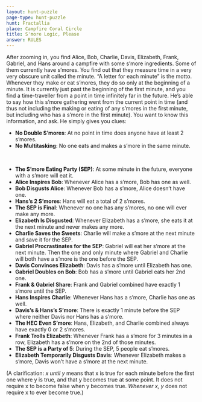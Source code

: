 ```yaml
---
layout: hunt-puzzle
page-type: hunt-puzzle
hunt: Fractallia
place: Campfire Coral Circle
title: S'more Logic, Please
answer: RULES
---
```

<p class="puzzle-flavor">
After zooming in, you find Alice, Bob, Charlie, Davis, Elizabeth, Frank, Gabriel, and Hans around a campfire with some
s’more ingredients. Some of them currently have s’mores. You find out that they measure time in a very very obscure unit called
the minute. “A letter for each minute” is the motto. Whenever they make or eat s’mores, they do so only at the
beginning of a minute. It is currently just past the beginning of the first minute, and you find a time-traveller from a
point in time infinitely far in the future. He’s able to say how this s’more gathering went from the current point in time
(and thus not including the making or eating of any s’mores in the first minute, but including who has a s’more in the
first minute). You want to know this information, and ask. He simply gives you clues:
</p>

<div class="somewhat-spaced-list" markdown="1">

* **No Double S’mores**: At no point in time does anyone have at least 2 s’mores.
* **No Multitasking**: No one eats and makes a s’more in the same minute.
</div>

<br>

<div class="somewhat-spaced-list" markdown="1">

* **The S’more Eating Party (SEP)**: At some minute in the future, everyone with a s’more will eat it.
* **Alice Inspires Bob**: Whenever Alice has a s’more, Bob has one as well.
* **Bob Disgusts Alice**: Whenever Bob has a s’more, Alice doesn’t have one.
* **Hans’s 2 S’mores**: Hans will eat a total of 2 s’mores.
* **The SEP is Final**: Whenever no one has any s’mores, no one will ever make any more.
* **Elizabeth Is Disgusted**: Whenever Elizabeth has a s’more, she eats it at the next minute and never makes any more.
* **Charlie Saves the Sweets**: Charlie will make a s’more at the next minute and save it for the SEP.
* **Gabriel Procrastinates for the SEP**: Gabriel will eat her s’more at the next minute. Then the one and only minute where Gabriel and Charlie will both have a s’more is the one before the SEP.
* **Davis Convinces Elizabeth**: Davis has a s’more until Elizabeth has one.
* **Gabriel Doubles on Bob**: Bob has a s’more until Gabriel eats her 2nd one.
* **Frank & Gabriel Share**: Frank and Gabriel combined have exactly 1 s’more until the SEP.
* **Hans Inspires Charlie**: Whenever Hans has a s’more, Charlie has one as well.
* **Davis’s & Hans’s S’more**: There is exactly 1 minute before the SEP where neither Davis nor Hans has a s’more.
* **The HEC Even S’more**: Hans, Elizabeth, and Charlie combined always have exactly 0 or 2 s’mores.
* **Frank Trolls Elizabeth**: Whenever Frank has a s’more for 3 minutes in a row, Elizabeth has a s’more on the 2nd of those minutes.
* **The SEP is a Party of 5**: During the SEP, 5 people eat s’mores.
* **Elizabeth Temporarily Disgusts Davis**: Whenever Elizabeth makes a s’more, Davis won’t have a s’more at the next minute.
</div>

(A clarification: *x until y* means that x is true for each minute before the first one where y is true, and that y becomes
true at some point. It does not require x to become false when y becomes true. *Whenever x, y* does not require x to ever become true.)